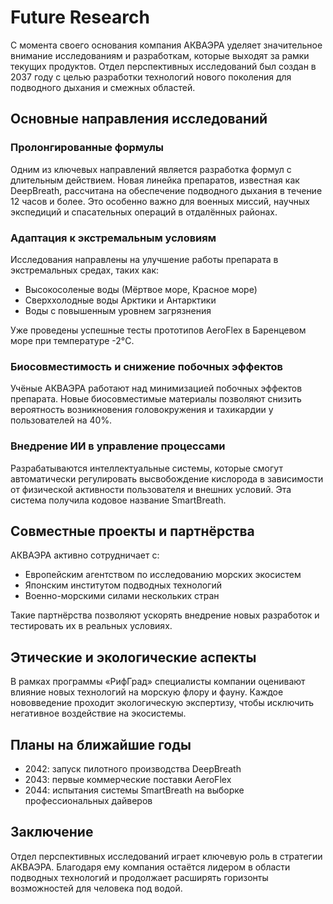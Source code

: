 # Future Research

С момента своего основания компания АКВАЭРА уделяет значительное внимание исследованиям и разработкам, которые выходят за рамки текущих продуктов. Отдел перспективных исследований был создан в 2037 году с целью разработки технологий нового поколения для подводного дыхания и смежных областей.

## Основные направления исследований

### Пролонгированные формулы

Одним из ключевых направлений является разработка формул с длительным действием. Новая линейка препаратов, известная как DeepBreath, рассчитана на обеспечение подводного дыхания в течение 12 часов и более. Это особенно важно для военных миссий, научных экспедиций и спасательных операций в отдалённых районах.

### Адаптация к экстремальным условиям

Исследования направлены на улучшение работы препарата в экстремальных средах, таких как:

- Высокосоленые воды (Мёртвое море, Красное море)
- Сверххолодные воды Арктики и Антарктики
- Воды с повышенным уровнем загрязнения

Уже проведены успешные тесты прототипов AeroFlex в Баренцевом море при температуре -2°C.

### Биосовместимость и снижение побочных эффектов

Учёные АКВАЭРА работают над минимизацией побочных эффектов препарата. Новые биосовместимые материалы позволяют снизить вероятность возникновения головокружения и тахикардии у пользователей на 40%.

### Внедрение ИИ в управление процессами

Разрабатываются интеллектуальные системы, которые смогут автоматически регулировать высвобождение кислорода в зависимости от физической активности пользователя и внешних условий. Эта система получила кодовое название SmartBreath.

## Совместные проекты и партнёрства

АКВАЭРА активно сотрудничает с:

- Европейским агентством по исследованию морских экосистем
- Японским институтом подводных технологий
- Военно-морскими силами нескольких стран

Такие партнёрства позволяют ускорять внедрение новых разработок и тестировать их в реальных условиях.

## Этические и экологические аспекты

В рамках программы «РифГрад» специалисты компании оценивают влияние новых технологий на морскую флору и фауну. Каждое нововведение проходит экологическую экспертизу, чтобы исключить негативное воздействие на экосистемы.

## Планы на ближайшие годы

- 2042: запуск пилотного производства DeepBreath
- 2043: первые коммерческие поставки AeroFlex
- 2044: испытания системы SmartBreath на выборке профессиональных дайверов

## Заключение

Отдел перспективных исследований играет ключевую роль в стратегии АКВАЭРА. Благодаря ему компания остаётся лидером в области подводных технологий и продолжает расширять горизонты возможностей для человека под водой.
